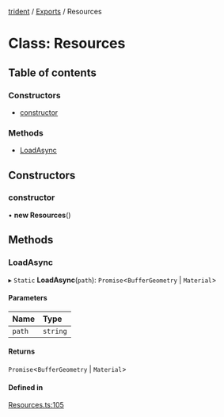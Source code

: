 [trident](../README.md) / [Exports](../modules.md) / Resources

# Class: Resources

## Table of contents

### Constructors

- [constructor](Resources.md#constructor)

### Methods

- [LoadAsync](Resources.md#loadasync)

## Constructors

### constructor

• **new Resources**()

## Methods

### LoadAsync

▸ `Static` **LoadAsync**(`path`): `Promise`<`BufferGeometry` \| `Material`\>

#### Parameters

| Name | Type |
| :------ | :------ |
| `path` | `string` |

#### Returns

`Promise`<`BufferGeometry` \| `Material`\>

#### Defined in

[Resources.ts:105](https://github.com/AIFanatic/Trident/blob/49a3665/src/Resources.ts#L105)
